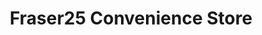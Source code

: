 ---
title: "Fraser25 Convenience Store"
url: /esquimalt/fraser25-convenience-store/
shop: Lebensmittel
---
